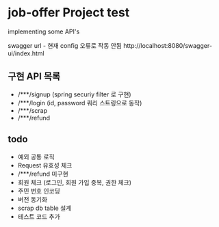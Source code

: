 # job-offer Project test 
implementing some API's 

swagger url - 현재 config 오류로 작동 안됨
http://localhost:8080/swagger-ui/index.html 


## 구현 API 목록 
- /***/signup (spring securiy filter 로 구현) 
- /***/login (id, password 쿼리 스트링으로 동작)
- /***/scrap 
- /***/refund

## todo
- 예외 공통 로직
- Request 유효성 체크
- /***/refund 미구현
- 회원 체크 (로그인, 회원 가입 중복, 권한 체크) 
- 주민 번호 인코딩
- 버전 동기화
- scrap db table 설계
- 테스트 코드 추가
